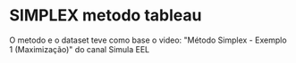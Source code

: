 # SIMPLEX metodo tableau

O metodo e o dataset teve como base o video: "Método Simplex - Exemplo 1 (Maximização)" do canal Simula EEL
